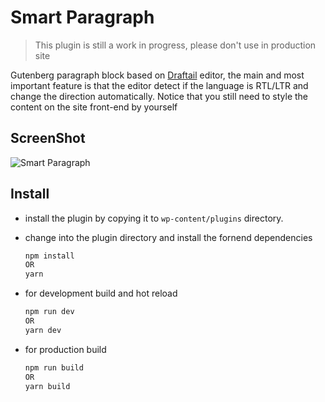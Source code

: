 
# Smart Paragraph
> This plugin is still a work in progress, please don't use in production site

Gutenberg paragraph block based on [Draftail](https://www.draftail.org/) editor, the main and most important feature is that the editor detect if the language is RTL/LTR and change the direction automatically.
Notice that you still need to style the content on the site front-end by yourself

## ScreenShot
![Smart Paragraph](https://user-images.githubusercontent.com/536140/65572283-ed74ef80-df67-11e9-9389-3ed7e0022dd1.png)
## Install
- install the plugin by copying it to `wp-content/plugins` directory.
- change into the plugin directory and install the fornend dependencies
    ```bash
    npm install
    OR
    yarn
    ```
- for development build and hot reload 
    ```bash
    npm run dev
    OR
    yarn dev
    ```

- for production build
    ```bash
    npm run build
    OR
    yarn build
    ```
    

